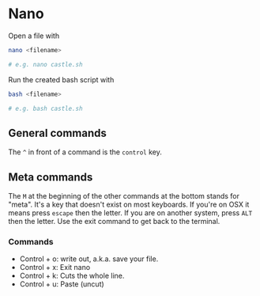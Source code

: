 # Nano

Open a file with
```bash
nano <filename>

# e.g. nano castle.sh
```

Run the created bash script with
```bash
bash <filename>

# e.g. bash castle.sh
```

## General commands
The `^` in front of a command is the `control` key.

## Meta commands
The `M` at the beginning of the other commands at the bottom stands for "meta".
It's a key that doesn't exist on most keyboards.
If you're on OSX it means press `escape` then the letter.
If you are on another system, press `ALT` then the letter.
Use the exit command to get back to the terminal.


### Commands
- Control + o: write out, a.k.a. save your file.
- Control + x: Exit nano
- Control + k: Cuts the whole line.
- Control + u: Paste (uncut)




